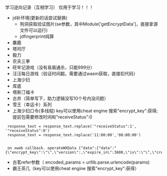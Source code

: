 学习逆向记录（互相学习）
仅用于学习！！！
- jd补环境(更新的话尝试替换)
   - 狗洞获取验证图片(se参数，其中Module['getEncryptData']，直接拿源文件可以运行)
   - jdfingerprint纯算
- 麋鹿
- 塔司厅
- 毅力
- 农夫三拳
- 旺牢记游戏（没有易盾通杀，只能999分）
- 汪汪每日游戏（验证时间戳，需要通过wasm获取，直接扣代码）
- 上海少妇
- 库底
- 塔斯汀福卡
- 古井（简单写下，助力逻辑没写10个号内没问题）
- 雪王（幸运卡）系列
- 上海少妇口令(多线程) key可以使用cheat engine 搜索\"encrypt_key\":获得;提前包需要修改时间和"receiveStatus":0
```
 response_text = response_text.replace('"receiveStatus":1', '"receiveStatus":0')
 response_text = response_text.replace('11:00:00','08:00:00')


 on xweb callback. operateWXData {"data":{"data":"{\"encrypt_key\":\"\",\"version\":,\"expire_in\":3600,\"iv\":\"\",\"create_time\":1740532888}","err_no":0},"errMsg":"operateWXData:ok","errno":0,"errorCode":0}
```
- 古茗refer参数（
encoded_params = urllib.parse.urlencode(params)
- 霸王茶几（key可以使用cheat engine 搜索\"encrypt_key\":获得）


